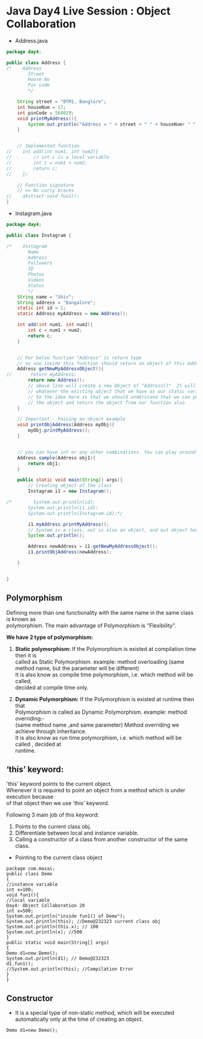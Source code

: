 # Java Day4 Live Session : Object Collaboration
* Address.java

```java
package day4;

public class Address {
/*    Address
        Street
        House No
        Pin code
        */

    String street = "BTM1, Banglore";
    int houseNum = 17;
    int pinCode = 560029;
    void printMyAddress(){
        System.out.println("Address = " + street + " " + houseNum+ " " + pinCode);
    }


    // Implemented function
//    int add(int num1, int num2){
//        // int c is a local variable
//        int c = num1 + num2;
//        return c;
//    };

    // Function signature
    // => No curly braces
//    abstract void fun1();
}
```

* Instagram.java

```java
package day4;

public class Instagram {

/*    Instagram
        Name
        Address
        Followers
        ID
        Photos
        Videos
        Status
        */
    String name = "Shiv";
    String address = "Bangalore";
    static int id = 1;
    static Address myAddress = new Address();

    int add(int num1, int num2){
        int c = num1 + num2;
        return c;
    }


    // For below function "Address" is return type
    // so now inside this function should return an object of this Address
    Address getNewMyAddressObject(){
//       return myAddress;
        return new Address();
        // above line will create a new Object of "Address()"  It will just return
        // whatever the existing object that we have as our static variable
        // So the idea here is that we should understand that we can pass
        // the object and return the object from our function also
    }

    // Important - Passing an object example
    void printObjAddress(Address myObj){
        myObj.printMyAddress();
    }


    // you can have int or any other combinations. You can play around with that
    Address sample(Address obj1){
        return obj1;
    }

    public static void main(String[] args){
        // Creating object of the class
        Instagram i1 = new Instagram();

/*        System.out.println(id);
        System.out.println(i1.id);
        System.out.println(Instagram.id);*/

        i1.myAddress.printMyAddress();
        // System is a class, out is also an object, and out object has a println function
        System.out.println();

        Address newAddress = i1.getNewMyAddressObject();
        i1.printObjAddress(newAddress);

    }


}
```

## Polymorphism

Defining more than one functionality with the same name in the same class is known as  
polymorphism.
The main advantage of Polymorphism is "Flexibility".   

**We have 2 type of polymorphism:**

1. **Static polymorphism:** If the Polymorphism is existed at compilation time then it is  
called as Static Polymorphism. example: method overloading (same method name,
but the parameter will be different)  
It is also know as compile time polymorphism, i.e. which method will be called,  
decided at compile time only.

<!-- 
Number of parameters
Type of parameters
Order of parameters
        
Return type doesn't matter 
-->

2. **Dynamic Polymorphism:** If the Polymorphism is existed at runtime then that  
Polymorphism is called as Dynamic Polymorphism. example: method overriding:-  
(same method name ,and same parameter)
Method overriding we achieve through inheritance.  
It is also know as run time polymorphism, i.e. which method will be called , decided at  
runtime.


## ‘this’ keyword:

'this' keyword points to the current object.  
Whenever it is required to point an object from a method which is under execution because  
of that object then we use 'this' keyword.  

Following 3 main job of this keyword:  
1. Points to the current class obj.  
2. Differentiate between local and instance variable.  
3. Calling a constructor of a class from another constructor of the same class.  

* Pointing to the current class object

```
package com.masai;
public class Demo
{
//instance variable
int x=100;
void fun1(){
//local variable
Day4: Object Collaboration 20
int x=500;
System.out.println("inside fun1() of Demo");
System.out.println(this); //Demo@232323 current class obj
System.out.println(this.x); // 100
System.out.println(x); //500
}
public static void main(String[] args)
{
Demo d1=new Demo();
System.out.println(d1); // Demo@232323
d1.fun1();
//System.out.println(this); //Compilation Error
}
}

```

## Constructor

* It is a special type of non-static method, which will be executed automatically only at
the time of creating an object.

`Demo d1=new Demo();`
